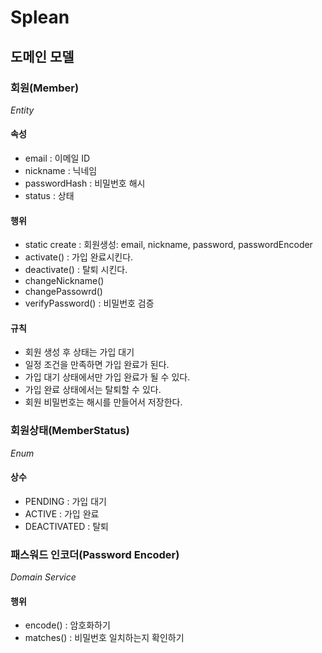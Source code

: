# Splean
## 도메인 모델

### 회원(Member)
_Entity_
#### 속성
- email : 이메일 ID
- nickname : 닉네임
- passwordHash : 비밀번호 해시
- status : 상태
#### 행위
- static create : 회원생성: email, nickname, password, passwordEncoder
- activate() : 가입 완료시킨다.
- deactivate() : 탈퇴 시킨다.
- changeNickname() 
- changePassowrd()
- verifyPassword() : 비밀번호 검증
#### 규칙
- 회원 생성 후 상태는 가입 대기
- 일정 조건을 만족하면 가입 완료가 된다.
- 가입 대기 상태에서만 가입 완료가 될 수 있다.
- 가입 완료 상태에서는 탈퇴할 수 있다.
- 회원 비밀번호는 해시를 만들어서 저장한다.

### 회원상태(MemberStatus)
_Enum_
#### 상수
- PENDING : 가입 대기
- ACTIVE : 가입 완료
- DEACTIVATED : 탈퇴

### 패스워드 인코더(Password Encoder)
_Domain Service_
#### 행위
- encode() : 암호화하기
- matches() : 비밀번호 일치하는지 확인하기
